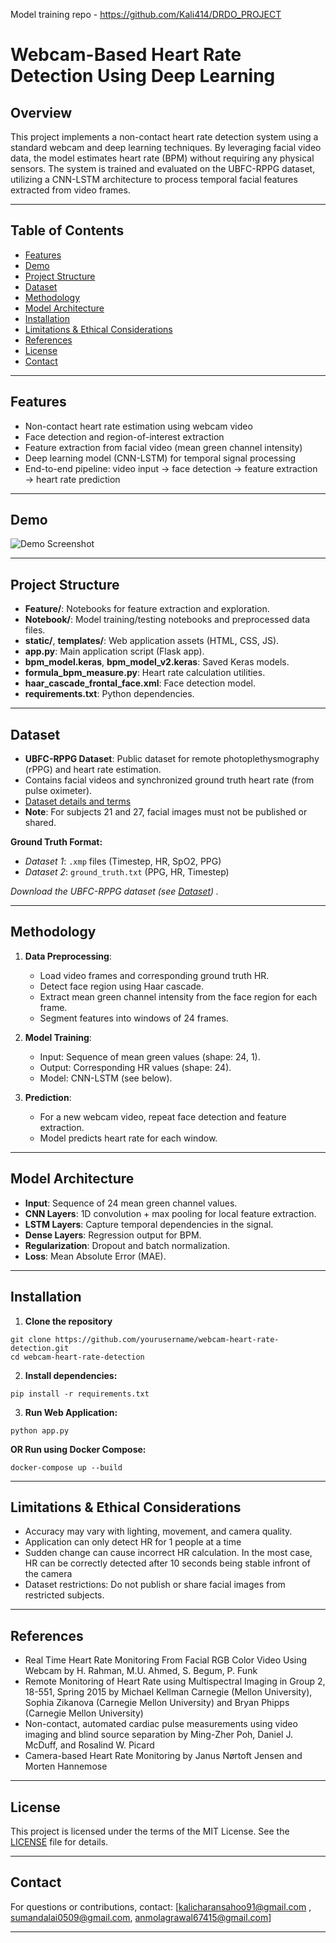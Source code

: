 Model training repo - https://github.com/Kali414/DRDO_PROJECT

# Webcam-Based Heart Rate Detection Using Deep Learning

## Overview

This project implements a non-contact heart rate detection system using a standard webcam and deep learning techniques. By leveraging facial video data, the model estimates heart rate (BPM) without requiring any physical sensors. The system is trained and evaluated on the UBFC-RPPG dataset, utilizing a CNN-LSTM architecture to process temporal facial features extracted from video frames.

---

## Table of Contents

- [Features](#features)
- [Demo](#demo)
- [Project Structure](#project-structure)
- [Dataset](#dataset)
- [Methodology](#methodology)
- [Model Architecture](#model-architecture)
- [Installation](#installation)
- [Limitations & Ethical Considerations](#limitations--ethical-considerations)
- [References](#references)
- [License](#license)
- [Contact](#contact)

---

## Features

- Non-contact heart rate estimation using webcam video
- Face detection and region-of-interest extraction
- Feature extraction from facial video (mean green channel intensity)
- Deep learning model (CNN-LSTM) for temporal signal processing
- End-to-end pipeline: video input → face detection → feature extraction → heart rate prediction

---

## Demo


![Demo Screenshot](https://github.com/Kali414/DRDO_PROJECT/blob/main/static/DRDO.webp)


---

## Project Structure


- **Feature/**: Notebooks for feature extraction and exploration.
- **Notebook/**: Model training/testing notebooks and preprocessed data files.
- **static/**, **templates/**: Web application assets (HTML, CSS, JS).
- **app.py**: Main application script (Flask app).
- **bpm_model.keras**, **bpm_model_v2.keras**: Saved Keras models.
- **formula_bpm_measure.py**: Heart rate calculation utilities.
- **haar_cascade_frontal_face.xml**: Face detection model.
- **requirements.txt**: Python dependencies.

---

## Dataset

- **UBFC-RPPG Dataset**: Public dataset for remote photoplethysmography (rPPG) and heart rate estimation.
- Contains facial videos and synchronized ground truth heart rate (from pulse oximeter).
- [Dataset details and terms](https://sites.google.com/view/ybenezeth/ubfcrppg)
- **Note**: For subjects 21 and 27, facial images must not be published or shared.

**Ground Truth Format:**
- *Dataset 1*: `.xmp` files (Timestep, HR, SpO2, PPG)
- *Dataset 2*: `ground_truth.txt` (PPG, HR, Timestep)

 *Download the UBFC-RPPG dataset (see [Dataset](https://drive.google.com/drive/folders/1o0XU4gTIo46YfwaWjIgbtCncc-oF44Xk?usp=drive_link)) .*

---

## Methodology

1. **Data Preprocessing**:
   - Load video frames and corresponding ground truth HR.
   - Detect face region using Haar cascade.
   - Extract mean green channel intensity from the face region for each frame.
   - Segment features into windows of 24 frames.

2. **Model Training**:
   - Input: Sequence of mean green values (shape: 24, 1).
   - Output: Corresponding HR values (shape: 24).
   - Model: CNN-LSTM (see below).

3. **Prediction**:
   - For a new webcam video, repeat face detection and feature extraction.
   - Model predicts heart rate for each window.

---

## Model Architecture

- **Input**: Sequence of 24 mean green channel values.
- **CNN Layers**: 1D convolution + max pooling for local feature extraction.
- **LSTM Layers**: Capture temporal dependencies in the signal.
- **Dense Layers**: Regression output for BPM.
- **Regularization**: Dropout and batch normalization.
- **Loss**: Mean Absolute Error (MAE).

---

## Installation

1. **Clone the repository**
```
git clone https://github.com/yourusername/webcam-heart-rate-detection.git
cd webcam-heart-rate-detection
```

2. **Install dependencies:**
```
pip install -r requirements.txt
```

3. **Run Web Application:**
```
python app.py
```
**OR Run using Docker Compose:**
```
docker-compose up --build
```
---

## Limitations & Ethical Considerations

- Accuracy may vary with lighting, movement, and camera quality.
- Application can only detect HR for 1 people at a time
- Sudden change can cause incorrect HR calculation. In the most case, HR can be correctly detected after 10 seconds being stable infront of the camera
- Dataset restrictions: Do not publish or share facial images from restricted subjects.
---


## References
- Real Time Heart Rate Monitoring From Facial RGB Color Video Using Webcam by H. Rahman, M.U. Ahmed, S. Begum, P. Funk
- Remote Monitoring of Heart Rate using Multispectral Imaging in Group 2, 18-551, Spring 2015 by Michael Kellman Carnegie (Mellon University), Sophia Zikanova (Carnegie Mellon University) and Bryan Phipps (Carnegie Mellon University)
- Non-contact, automated cardiac pulse measurements using video imaging and blind source separation by Ming-Zher Poh, Daniel J. McDuff, and Rosalind W. Picard
- Camera-based Heart Rate Monitoring by Janus Nørtoft Jensen and Morten Hannemose
---

## License

This project is licensed under the terms of the MIT License. See the [LICENSE](LICENSE) file for details.


---

## Contact

For questions or contributions, contact: [kalicharansahoo91@gmail.com , sumandalai0509@gmail.com,
 anmolagrawal67415@gmail.com]

---


